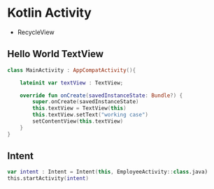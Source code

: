 # Kotlin Activity
* RecycleView

## Hello World TextView
```kotlin
class MainActivity : AppCompatActivity(){

    lateinit var textView : TextView;

    override fun onCreate(savedInstanceState: Bundle?) {
        super.onCreate(savedInstanceState)
        this.textView = TextView(this)
        this.textView.setText("working case")
        setContentView(this.textView)
    }
}
```

## Intent
```kotlin
var intent : Intent = Intent(this, EmployeeActivity::class.java)
this.startActivity(intent)
```
